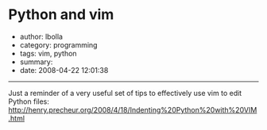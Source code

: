 # Python and vim

- author: lbolla
- category: programming
- tags: vim, python
- summary: 
- date: 2008-04-22 12:01:38

----------------

Just a reminder of a very useful set of tips to effectively use vim to edit
Python files:
<http://henry.precheur.org/2008/4/18/Indenting%20Python%20with%20VIM.html>
